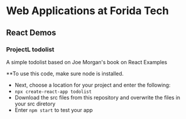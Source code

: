 # Web Applications at Forida Tech
## React Demos 
### ProjectL todolist
A simple todolist based on Joe Morgan's book on React Examples

**To use this code, make sure node is installed.
* Next, choose a location for your project and enter the following:
* `npx create-react-app todolist`
* Download the src files from this repository and overwrite the files in your src diretory
* Enter `npm start` to test your app

